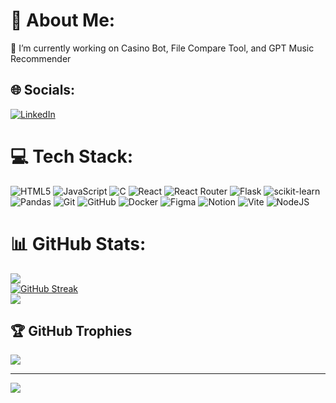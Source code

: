 # 💫 About Me:
🔭 I’m currently working on Casino Bot, File Compare Tool, and GPT Music Recommender


## 🌐 Socials:
[![LinkedIn](https://img.shields.io/badge/LinkedIn-%230077B5.svg?logo=linkedin&logoColor=white)](https://linkedin.com/in/https://www.linkedin.com/in/keon-kouhang/) 

# 💻 Tech Stack:
![HTML5](https://img.shields.io/badge/html5-%23E34F26.svg?style=for-the-badge&logo=html5&logoColor=white) ![JavaScript](https://img.shields.io/badge/javascript-%23323330.svg?style=for-the-badge&logo=javascript&logoColor=%23F7DF1E) ![C](https://img.shields.io/badge/c-%2300599C.svg?style=for-the-badge&logo=c&logoColor=white) ![React](https://img.shields.io/badge/react-%2320232a.svg?style=for-the-badge&logo=react&logoColor=%2361DAFB) ![React Router](https://img.shields.io/badge/React_Router-CA4245?style=for-the-badge&logo=react-router&logoColor=white) ![Flask](https://img.shields.io/badge/flask-%23000.svg?style=for-the-badge&logo=flask&logoColor=white) ![scikit-learn](https://img.shields.io/badge/scikit--learn-%23F7931E.svg?style=for-the-badge&logo=scikit-learn&logoColor=white) ![Pandas](https://img.shields.io/badge/pandas-%23150458.svg?style=for-the-badge&logo=pandas&logoColor=white) ![Git](https://img.shields.io/badge/git-%23F05033.svg?style=for-the-badge&logo=git&logoColor=white) ![GitHub](https://img.shields.io/badge/github-%23121011.svg?style=for-the-badge&logo=github&logoColor=white) ![Docker](https://img.shields.io/badge/docker-%230db7ed.svg?style=for-the-badge&logo=docker&logoColor=white) ![Figma](https://img.shields.io/badge/figma-%23F24E1E.svg?style=for-the-badge&logo=figma&logoColor=white) ![Notion](https://img.shields.io/badge/Notion-%23000000.svg?style=for-the-badge&logo=notion&logoColor=white) ![Vite](https://img.shields.io/badge/vite-%23646CFF.svg?style=for-the-badge&logo=vite&logoColor=white) ![NodeJS](https://img.shields.io/badge/node.js-6DA55F?style=for-the-badge&logo=node.js&logoColor=white)
# 📊 GitHub Stats:
![](https://github-readme-stats-lemon-mu-85.vercel.app/api?username=keonnk&theme=dark&hide_border=true&include_all_commits=true&count_private=true)<br/>
[![GitHub Streak](https://streak-stats.demolab.com?user=keonnk&theme=dark&hide_border=true&mode=weekly)](https://git.io/streak-stats)<br/>
![](https://github-readme-stats-lemon-mu-85.vercel.app/api/top-langs/?username=keonnk&theme=dark&hide_border=true&include_all_commits=true&count_private=true&layout=compact&hide=jupyter%20notebook&exclude_repo=Covid-19-website)

## 🏆 GitHub Trophies
![](https://github-profile-trophy.vercel.app/?username=keonnk&theme=discord&no-frame=false&no-bg=true&margin-w=4)

---
[![](https://visitcount.itsvg.in/api?id=keonnk&icon=0&color=12)](https://visitcount.itsvg.in)

<!-- Proudly created with GPRM ( https://gprm.itsvg.in ) -->
